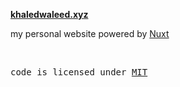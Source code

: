 **[khaledwaleed.xyz](https://khaledwaleed.xyz)**

my personal website powered by [Nuxt](https://nuxt.com/)

<br>

<samp>code is licensed under <a href='./LICENSE'>MIT</a>
